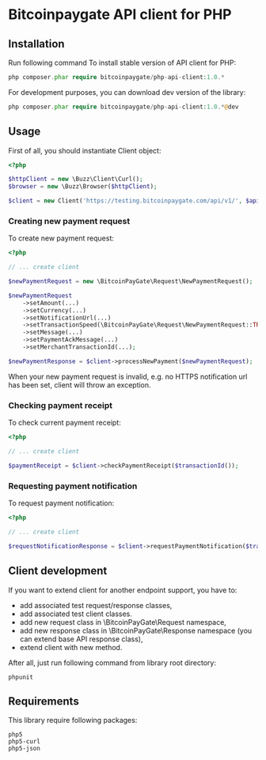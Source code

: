 # Bitcoinpaygate API client for PHP

## Installation

Run following command To install stable version of API client for PHP:

```php
php composer.phar require bitcoinpaygate/php-api-client:1.0.*
```

For development purposes, you can download dev version of the library:

```php
php composer.phar require bitcoinpaygate/php-api-client:1.0.*@dev
```

## Usage

First of all, you should instantiate Client object:

```php
<?php

$httpClient = new \Buzz\Client\Curl();
$browser = new \Buzz\Browser($httpClient);

$client = new Client('https://testing.bitcoinpaygate.com/api/v1/', $apiKey, $browser);
```

### Creating new payment request

To create new payment request:

```php
<?php

// ... create client

$newPaymentRequest = new \BitcoinPayGate\Request\NewPaymentRequest();

$newPaymentRequest
    ->setAmount(...)
    ->setCurrency(...)
    ->setNotificationUrl(...)
    ->setTransactionSpeed(\BitcoinPayGate\Request\NewPaymentRequest::TRANSACTION_SPEED_HIGH)
    ->setMessage(...)
    ->setPaymentAckMessage(...)
    ->setMerchantTransactionId(...);

$newPaymentResponse = $client->processNewPayment($newPaymentRequest);
```

When your new payment request is invalid, e.g. no HTTPS notification url has been set, client will throw an exception.

### Checking payment receipt

To check current payment receipt:

```php
<?php

// ... create client

$paymentReceipt = $client->checkPaymentReceipt($transactionId());
```

### Requesting payment notification

To request payment notification:

```php
<?php

// ... create client

$requestNotificationResponse = $client->requestPaymentNotification($transactionId);
```

## Client development

If you want to extend client for another endpoint support, you have to:

- add associated test request/response classes,
- add associated test client classes.
- add new request class in \BitcoinPayGate\Request namespace,
- add new response class in \BitcoinPayGate\Response namespace (you can extend base API response class),
- extend client with new method.

After all, just run following command from library root directory:

```
phpunit
```

## Requirements

This library require following packages:

```
php5
php5-curl
php5-json
```